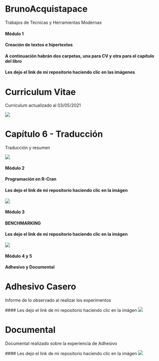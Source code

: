 # BrunoAcquistapace

Trabajos de Técnicas y Herramientas Modernas

#### Módulo 1 <br>
#### Creación de textos e hipertextos  <br>
#### A continuación habrán dos carpetas, una para CV y otra para el capítulo del libro 
#### Les dejo el link de mi repositorio haciendo clic en las imágenes

# Curriculum Vitae
<p> Curriculum actualizado al 03/05/2021 </p>
<a href="https://github.com/brunoacq1999/BrunoAcquistapace/tree/main/CV-Bruno">
<img src="https://user-images.githubusercontent.com/86500356/123496610-5424b280-d5ff-11eb-8e47-24e43b834ee5.png">  
</a> 
 
# Capítulo 6 - Traducción
<p> Traducción y resumen </p>
<a href="https://github.com/brunoacq1999/BrunoAcquistapace/tree/main/Capitulo%206-Traducci%C3%B3n">
<img src="https://user-images.githubusercontent.com/86500356/123496403-4589cb80-d5fe-11eb-96f6-4424f470e511.png">  
</a> 


#### Módulo 2 <br>
#### Programación en R-Cran  <br>
#### Les dejo el link de mi repositorio haciendo clic en la imágen
<a href="https://github.com/brunoacq1999/BrunoAcquistapace/tree/main/Modulo%20de%20Programaci%C3%B3n%20R-cran">
<img src="https://user-images.githubusercontent.com/86500356/130140699-890a74fd-a6f7-458f-8a95-dac131a26daf.png">
</a> 

#### Módulo 3 <br>
#### BENCHMARKING  <br>
#### Les dejo el link de mi repositorio haciendo clic en la imágen
<a href="https://github.com/brunoacq1999/BrunoAcquistapace/blob/main/BenchMarking_Bodega_Piedra_Negra_FINAL.pdf">
<img src="https://user-images.githubusercontent.com/86500356/130135899-98a0a993-96fa-41b4-b23a-ef71405fc392.png">
</a> 


#### Módulo 4 y 5 <br>
#### Adhesivo y Documental  <br>


# Adhesivo Casero
<p> Informe de lo observado al realizar los experimentos </p>
#### Les dejo el link de mi repositorio haciendo clic en la imágen
<a href="https://github.com/brunoacq1999/BrunoAcquistapace/blob/main/Informe_Adhesivos%20(1).pdf">
<img src="https://user-images.githubusercontent.com/86500356/130138145-957aa32f-cf90-40bc-a7ea-5d84bfa23fbb.png"> 
</a> 

# Documental
<p>Documental realizado sobre la experiencia de Adhesivo </p>
#### Les dejo el link de mi repositorio haciendo clic en la imágen
<a href="https://github.com/brunoacq1999/BrunoAcquistapace/blob/main/Link%20de%20video%20en%20mp4%20en%20drive.docx">
 
<img src="https://user-images.githubusercontent.com/86500356/130139614-6262d256-3cc8-4698-aaec-248dc21f6b8d.png">
</a> 
